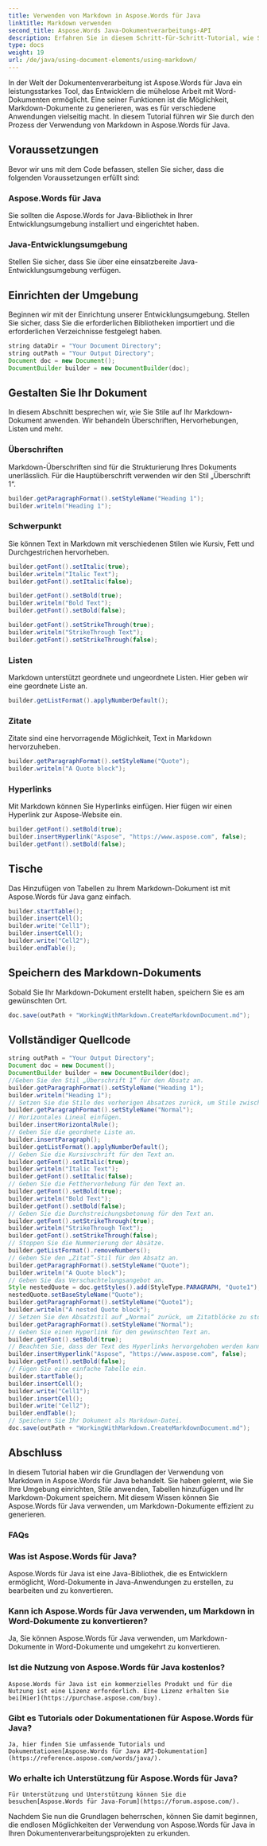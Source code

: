 ```yaml
---
title: Verwenden von Markdown in Aspose.Words für Java
linktitle: Markdown verwenden
second_title: Aspose.Words Java-Dokumentverarbeitungs-API
description: Erfahren Sie in diesem Schritt-für-Schritt-Tutorial, wie Sie Markdown in Aspose.Words für Java verwenden. Erstellen, gestalten und speichern Sie mühelos Markdown-Dokumente.
type: docs
weight: 19
url: /de/java/using-document-elements/using-markdown/
---
```


In der Welt der Dokumentenverarbeitung ist Aspose.Words für Java ein leistungsstarkes Tool, das Entwicklern die mühelose Arbeit mit Word-Dokumenten ermöglicht. Eine seiner Funktionen ist die Möglichkeit, Markdown-Dokumente zu generieren, was es für verschiedene Anwendungen vielseitig macht. In diesem Tutorial führen wir Sie durch den Prozess der Verwendung von Markdown in Aspose.Words für Java.

## Voraussetzungen

Bevor wir uns mit dem Code befassen, stellen Sie sicher, dass die folgenden Voraussetzungen erfüllt sind:

### Aspose.Words für Java 
Sie sollten die Aspose.Words for Java-Bibliothek in Ihrer Entwicklungsumgebung installiert und eingerichtet haben.

### Java-Entwicklungsumgebung 
Stellen Sie sicher, dass Sie über eine einsatzbereite Java-Entwicklungsumgebung verfügen.

## Einrichten der Umgebung

Beginnen wir mit der Einrichtung unserer Entwicklungsumgebung. Stellen Sie sicher, dass Sie die erforderlichen Bibliotheken importiert und die erforderlichen Verzeichnisse festgelegt haben.

```java
string dataDir = "Your Document Directory";
string outPath = "Your Output Directory";
Document doc = new Document();
DocumentBuilder builder = new DocumentBuilder(doc);
```

## Gestalten Sie Ihr Dokument

In diesem Abschnitt besprechen wir, wie Sie Stile auf Ihr Markdown-Dokument anwenden. Wir behandeln Überschriften, Hervorhebungen, Listen und mehr.

### Überschriften

Markdown-Überschriften sind für die Strukturierung Ihres Dokuments unerlässlich. Für die Hauptüberschrift verwenden wir den Stil „Überschrift 1“.

```java
builder.getParagraphFormat().setStyleName("Heading 1");
builder.writeln("Heading 1");
```

### Schwerpunkt

Sie können Text in Markdown mit verschiedenen Stilen wie Kursiv, Fett und Durchgestrichen hervorheben.

```java
builder.getFont().setItalic(true);
builder.writeln("Italic Text");
builder.getFont().setItalic(false);

builder.getFont().setBold(true);
builder.writeln("Bold Text");
builder.getFont().setBold(false);

builder.getFont().setStrikeThrough(true);
builder.writeln("StrikeThrough Text");
builder.getFont().setStrikeThrough(false);
```

### Listen

Markdown unterstützt geordnete und ungeordnete Listen. Hier geben wir eine geordnete Liste an.

```java
builder.getListFormat().applyNumberDefault();
```

### Zitate

Zitate sind eine hervorragende Möglichkeit, Text in Markdown hervorzuheben.

```java
builder.getParagraphFormat().setStyleName("Quote");
builder.writeln("A Quote block");
```

### Hyperlinks

Mit Markdown können Sie Hyperlinks einfügen. Hier fügen wir einen Hyperlink zur Aspose-Website ein.

```java
builder.getFont().setBold(true);
builder.insertHyperlink("Aspose", "https://www.aspose.com", false);
builder.getFont().setBold(false);
```

## Tische

Das Hinzufügen von Tabellen zu Ihrem Markdown-Dokument ist mit Aspose.Words für Java ganz einfach.

```java
builder.startTable();
builder.insertCell();
builder.write("Cell1");
builder.insertCell();
builder.write("Cell2");
builder.endTable();
```

## Speichern des Markdown-Dokuments

Sobald Sie Ihr Markdown-Dokument erstellt haben, speichern Sie es am gewünschten Ort.

```java
doc.save(outPath + "WorkingWithMarkdown.CreateMarkdownDocument.md");
```

## Vollständiger Quellcode
```java
string outPath = "Your Output Directory";
Document doc = new Document();
DocumentBuilder builder = new DocumentBuilder(doc);
//Geben Sie den Stil „Überschrift 1“ für den Absatz an.
builder.getParagraphFormat().setStyleName("Heading 1");
builder.writeln("Heading 1");
// Setzen Sie die Stile des vorherigen Absatzes zurück, um Stile zwischen Absätzen nicht zu kombinieren.
builder.getParagraphFormat().setStyleName("Normal");
// Horizontales Lineal einfügen.
builder.insertHorizontalRule();
// Geben Sie die geordnete Liste an.
builder.insertParagraph();
builder.getListFormat().applyNumberDefault();
// Geben Sie die Kursivschrift für den Text an.
builder.getFont().setItalic(true);
builder.writeln("Italic Text");
builder.getFont().setItalic(false);
// Geben Sie die Fetthervorhebung für den Text an.
builder.getFont().setBold(true);
builder.writeln("Bold Text");
builder.getFont().setBold(false);
// Geben Sie die Durchstreichungsbetonung für den Text an.
builder.getFont().setStrikeThrough(true);
builder.writeln("StrikeThrough Text");
builder.getFont().setStrikeThrough(false);
// Stoppen Sie die Nummerierung der Absätze.
builder.getListFormat().removeNumbers();
// Geben Sie den „Zitat“-Stil für den Absatz an.
builder.getParagraphFormat().setStyleName("Quote");
builder.writeln("A Quote block");
// Geben Sie das Verschachtelungsangebot an.
Style nestedQuote = doc.getStyles().add(StyleType.PARAGRAPH, "Quote1");
nestedQuote.setBaseStyleName("Quote");
builder.getParagraphFormat().setStyleName("Quote1");
builder.writeln("A nested Quote block");
// Setzen Sie den Absatzstil auf „Normal“ zurück, um Zitatblöcke zu stoppen.
builder.getParagraphFormat().setStyleName("Normal");
// Geben Sie einen Hyperlink für den gewünschten Text an.
builder.getFont().setBold(true);
// Beachten Sie, dass der Text des Hyperlinks hervorgehoben werden kann.
builder.insertHyperlink("Aspose", "https://www.aspose.com", false);
builder.getFont().setBold(false);
// Fügen Sie eine einfache Tabelle ein.
builder.startTable();
builder.insertCell();
builder.write("Cell1");
builder.insertCell();
builder.write("Cell2");
builder.endTable();
// Speichern Sie Ihr Dokument als Markdown-Datei.
doc.save(outPath + "WorkingWithMarkdown.CreateMarkdownDocument.md");
```

## Abschluss

In diesem Tutorial haben wir die Grundlagen der Verwendung von Markdown in Aspose.Words für Java behandelt. Sie haben gelernt, wie Sie Ihre Umgebung einrichten, Stile anwenden, Tabellen hinzufügen und Ihr Markdown-Dokument speichern. Mit diesem Wissen können Sie Aspose.Words für Java verwenden, um Markdown-Dokumente effizient zu generieren.

### FAQs

### Was ist Aspose.Words für Java? 
   Aspose.Words für Java ist eine Java-Bibliothek, die es Entwicklern ermöglicht, Word-Dokumente in Java-Anwendungen zu erstellen, zu bearbeiten und zu konvertieren.

### Kann ich Aspose.Words für Java verwenden, um Markdown in Word-Dokumente zu konvertieren? 
   Ja, Sie können Aspose.Words für Java verwenden, um Markdown-Dokumente in Word-Dokumente und umgekehrt zu konvertieren.

### Ist die Nutzung von Aspose.Words für Java kostenlos? 
    Aspose.Words für Java ist ein kommerzielles Produkt und für die Nutzung ist eine Lizenz erforderlich. Eine Lizenz erhalten Sie bei[Hier](https://purchase.aspose.com/buy).

### Gibt es Tutorials oder Dokumentationen für Aspose.Words für Java? 
    Ja, hier finden Sie umfassende Tutorials und Dokumentationen[Aspose.Words für Java API-Dokumentation](https://reference.aspose.com/words/java/).

### Wo erhalte ich Unterstützung für Aspose.Words für Java? 
    Für Unterstützung und Unterstützung können Sie die besuchen[Aspose.Words für Java-Forum](https://forum.aspose.com/).

Nachdem Sie nun die Grundlagen beherrschen, können Sie damit beginnen, die endlosen Möglichkeiten der Verwendung von Aspose.Words für Java in Ihren Dokumentenverarbeitungsprojekten zu erkunden.
   